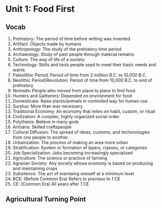 # Unit 1: Food First
## Vocab
1. Prehistory: The period of time before writing was invented
2. Artifact: Objects made by humans
3. Anthropology: The study of the prehistory time period
4. Archaeology: Study of past people through material remains
5. Culture: The way of life of a society
6. Technology: Skills and tools people used to meet their basic needs and wants
7. Paleolithic Period: Period of time from 2 milllion B.C. to 10,000 B.C.
8. Neolithic Period/Revolution: Period of time from 10,000 B.C. to end of prehistory
9. Nomads: People who moved from place to place to find food 
10. Hunters and Gatherers: Depended on environment for food
11. Domesticate: Raise plants/animals in controlled way for human use
12. Surplus: More than was necessary
13. Traditional Economy: An economy that relies on habit, custom, or ritual
14. Civilization: A complex, highly organized social order
15. Polythesis: Believe in many gods
16. Artisans: Skilled craftspeople
17. Cultural Diffusion: The spread of ideas, customs, and techonologies from one people to another.
18. Urbanization: The process of making an area more urban
19. Stratification: System or formation of layers, classes, or categories
20. Job Specialization: Jobs becoming increasingly specialized
21. Agriculture: The science or practice of farming
22. Agrarian Society: Any society whose economy is based on producing and maintaining crops
23. Subsitence: The act of maintaing oneself at a minimum level
24. BCE: (Before Common Era) Refers to previous to 1 CE
25. CE: (Common Era) All years after 1 CE

## Agricultural Turning Point

